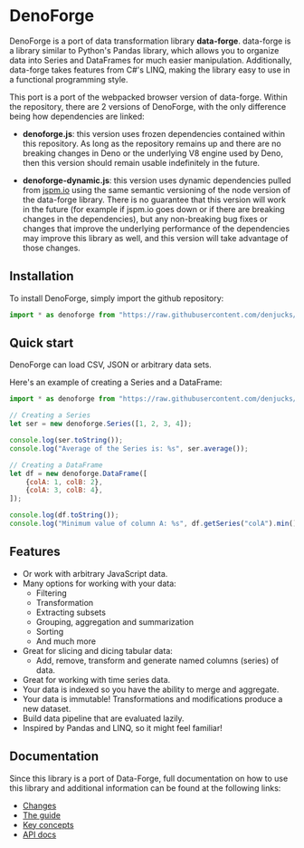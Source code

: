 # DenoForge

DenoForge is a port of data transformation library **data-forge**. data-forge is a library similar to Python's Pandas library, which allows you to organize data into Series and DataFrames for much easier manipulation. Additionally, data-forge takes features from C#'s LINQ, making the library easy to use in a functional programming style.

This port is a port of the webpacked browser version of data-forge. Within the repository, there are 2 versions of DenoForge, with the only difference being how dependencies are linked:

 * **denoforge.js**: this version uses frozen dependencies contained within this repository. As long as the repository remains up and there are no breaking changes in Deno or the underlying V8 engine used by Deno, then this version should remain usable indefinitely in the future.

* **denoforge-dynamic.js**: this version uses dynamic dependencies pulled from [jspm.io](https://jspm.io/) using the same semantic versioning of the node version of the data-forge library. There is no guarantee that this version will work in the future (for example if jspm.io goes down or if there are breaking changes in the dependencies), but any non-breaking bug fixes or changes that improve the underlying performance of the dependencies may improve this library as well, and this version will take advantage of those changes.


## Installation

To install DenoForge, simply import the github repository:

```JavaScript
import * as denoforge from "https://raw.githubusercontent.com/denjucks/denoforge/master/denoforge.js";
```


## Quick start

DenoForge can load CSV, JSON or arbitrary data sets. 

Here's an example of creating a Series and a DataFrame:

```JavaScript
import * as denoforge from "https://raw.githubusercontent.com/denjucks/denoforge/master/denoforge.js";

// Creating a Series
let ser = new denoforge.Series([1, 2, 3, 4]);

console.log(ser.toString());
console.log("Average of the Series is: %s", ser.average());

// Creating a DataFrame
let df = new denoforge.DataFrame([
	{colA: 1, colB: 2},
	{colA: 3, colB: 4},
]);

console.log(df.toString());
console.log("Minimum value of column A: %s", df.getSeries("colA").min());
```


## Features

- Or work with arbitrary JavaScript data.
- Many options for working with your data:
    - Filtering
    - Transformation
    - Extracting subsets
    - Grouping, aggregation and summarization
    - Sorting
    - And much more
- Great for slicing and dicing tabular data:
    - Add, remove, transform and generate named columns (series) of data.
- Great for working with time series data.
- Your data is indexed so you have the ability to merge and aggregate.
- Your data is immutable! Transformations and modifications produce a new dataset.
- Build data pipeline that are evaluated lazily.
- Inspired by Pandas and LINQ, so it might feel familiar!


## Documentation

Since this library is a port of Data-Forge, full documentation on how to use this library and additional information can be found at the following links:

- [Changes](https://github.com/data-forge/data-forge-ts/blob/master/docs/changes.md)
- [The guide](https://github.com/data-forge/data-forge-ts/blob/master/docs/guide.md)
- [Key concepts](https://github.com/data-forge/data-forge-ts/blob/master/docs/concepts.md)
- [API docs](https://data-forge.github.io/data-forge-ts/)


